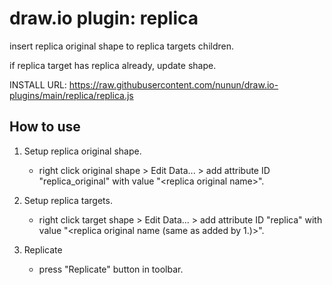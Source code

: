 # draw.io plugin: replica

insert replica original shape to replica targets children.

if replica target has replica already, update shape.

INSTALL URL: https://raw.githubusercontent.com/nunun/draw.io-plugins/main/replica/replica.js

## How to use

 1. Setup replica original shape.
    * right click original shape > Edit Data... > add attribute ID "replica_original" with value "\<replica original name>".

 2. Setup replica targets.
    * right click target shape > Edit Data... > add attribute ID "replica" with value "\<replica original name (same as added by 1.)>".

 3. Replicate
    * press "Replicate" button in toolbar.

